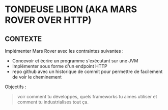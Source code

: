 # TONDEUSE LIBON (AKA MARS ROVER OVER HTTP)

## CONTEXTE

Implémenter Mars Rover avec les contraintes suivantes :
 - Concevoir et écrire un programme s'exécutant sur une JVM
 - Implémenter sous forme d'un endpoint HTTP
 - repo github avec un historique de commit pour permettre de facilement de voir le cheminement

Objectifs :

> voir comment tu développes, quels frameworks tu aimes utiliser et comment tu industrialises tout ça.

